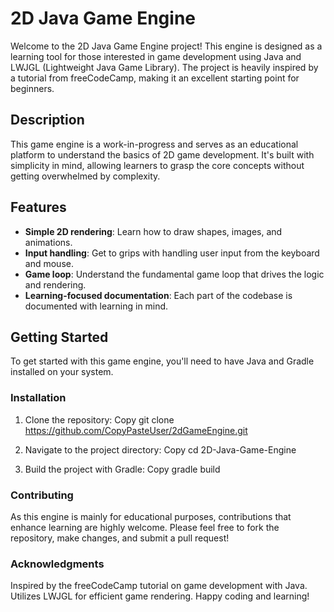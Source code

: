 # 2D Java Game Engine

Welcome to the 2D Java Game Engine project! This engine is designed as a learning tool for those interested in game development using Java and LWJGL (Lightweight Java Game Library). The project is heavily inspired by a tutorial from freeCodeCamp, making it an excellent starting point for beginners.

## Description

This game engine is a work-in-progress and serves as an educational platform to understand the basics of 2D game development. It's built with simplicity in mind, allowing learners to grasp the core concepts without getting overwhelmed by complexity.

## Features

- **Simple 2D rendering**: Learn how to draw shapes, images, and animations.
- **Input handling**: Get to grips with handling user input from the keyboard and mouse.
- **Game loop**: Understand the fundamental game loop that drives the logic and rendering.
- **Learning-focused documentation**: Each part of the codebase is documented with learning in mind.

## Getting Started

To get started with this game engine, you'll need to have Java and Gradle installed on your system.

### Installation

1. Clone the repository:
Copy
git clone https://github.com/CopyPasteUser/2dGameEngine.git

2. Navigate to the project directory:
Copy
cd 2D-Java-Game-Engine

3. Build the project with Gradle:
Copy
gradle build



### Contributing
As this engine is mainly for educational purposes, contributions that enhance learning are highly welcome. Please feel free to fork the repository, make changes, and submit a pull request!

### Acknowledgments
Inspired by the freeCodeCamp tutorial on game development with Java.
Utilizes LWJGL for efficient game rendering.
Happy coding and learning!

